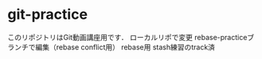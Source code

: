 # git-practice
このリポジトリはGit動画講座用です．
ローカルリポで変更
rebase-practiceブランチで編集（rebase conflict用）
rebase用
stash練習のtrack済
